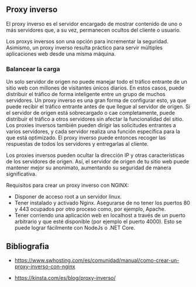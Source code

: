 ## Proxy inverso

El proxy inverso es el servidor encargado de mostrar contenido de uno o más servidores que, a su vez, permanecen ocultos del cliente o usuario.

Los proxys inversos son una opción para incrementar la seguridad.
Asimismo, un proxy inverso resulta práctico para servir múltiples aplicaciones web desde una misma máquina.


### Balancear la carga
Un solo servidor de origen no puede manejar todo el tráfico entrante de un sitio web con millones de visitantes únicos diarios. En estos casos, puede distribuir el tráfico de forma inteligente entre un grupo de muchos servidores.
Un proxy inverso es una gran forma de configurar esto, ya que puede recibir el tráfico entrante antes de que llegue al servidor de origen. Si el servidor de origen está sobrecargado o cae completamente, puede distribuir el tráfico a otros servidores sin afectar la funcionalidad del sitio.
Los proxies inversos también pueden dirigir las solicitudes entrantes a varios servidores, y cada servidor realiza una función específica para la que está optimizado. El proxy inverso puede entonces recoger las respuestas de todos los servidores y entregarlas al cliente.

Los proxies inversos pueden ocultar la dirección IP y otras características de los servidores de origen. Así, el servidor de origen de tu sitio web puede mantener mejor su anonimato, aumentando su seguridad de manera significativa.

Requisitos para crear un proxy inverso con NGINX:
- Disponer de acceso root a un servidor linux.
- Tener instalado y activado Nginx. Asegurarse de no tener los puertos 80 y 443 ocupados por otro proceso como, por ejemplo, Apache.
- Tener corriendo una aplicación web en localhost a través de un puerto arbitrario y que esté disponible (por ejemplo el puerto 4000). Esto se puede lograr fácilmente con NodeJs o .NET Core.



## Bibliografia
- https://www.swhosting.com/es/comunidad/manual/como-crear-un-proxy-inverso-con-nginx

- https://kinsta.com/es/blog/proxy-inverso/
